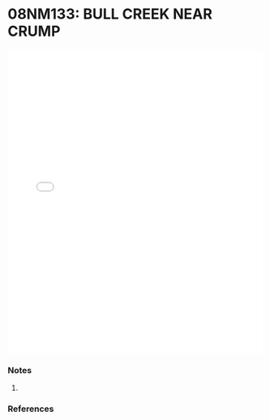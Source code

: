 # 08NM133: BULL CREEK NEAR CRUMP

<iframe src="/_static/stations/08NM133_fdc.html" width="100%" height="600" frameborder="0"></iframe>

### Notes
1. 

### References

